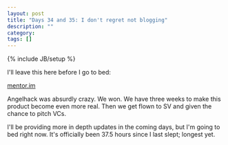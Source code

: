 ```yaml
---
layout: post
title: "Days 34 and 35: I don't regret not blogging"
description: ""
category: 
tags: []
---
```

{% include JB/setup %}

I'll leave this here before I go to bed:

[mentor.im](http://mentor.im)

Angelhack was absurdly crazy. We won. We have three weeks to make this product become even more real. Then we get flown to SV and given the chance to pitch VCs.

I'll be providing more in depth updates in the coming days, but I'm going to bed right now. It's officially been 37.5 hours since I last slept; longest yet.